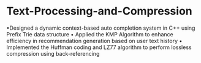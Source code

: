 # Text-Processing-and-Compression
•Designed a dynamic context-based auto completion system in C++ using Prefix Trie data structure • Applied the KMP Algorithm to enhance efficiency in recommendation generation based on user text history • Implemented the Huffman coding and LZ77 algorithm to perform lossless compression using back-referencing
